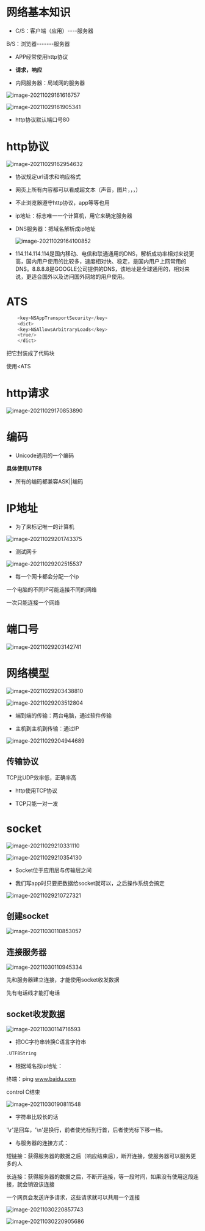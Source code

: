 # 网络基本知识

- C/S：客户端（应用）----服务器

B/S：浏览器-------服务器

- APP经常使用http协议

- **请求，响应**

- 内网服务器：局域网的服务器

![image-20211029161616757](%E7%AC%94%E8%AE%B0.assets/image-20211029161616757.png)

![image-20211029161905341](%E7%AC%94%E8%AE%B0.assets/image-20211029161905341.png)

- http协议默认端口号80

# http协议

![image-20211029162954632](%E7%AC%94%E8%AE%B0.assets/image-20211029162954632.png)

- 协议规定url请求和响应格式

- 网页上所有内容都可以看成超文本（声音，图片，，，）

- 不止浏览器遵守http协议，app等等也用

- ip地址：标志唯一一个计算机，用它来确定服务器

- DNS服务器：把域名解析成ip地址

  ![image-20211029164100852](%E7%AC%94%E8%AE%B0.assets/image-20211029164100852.png)

- 114.114.114.114是国内移动、电信和联通通用的DNS，解析成功率相对来说更高，国内用户使用的比较多，速度相对快、稳定，是国内用户上网常用的DNS。8.8.8.8是GOOGLE公司提供的DNS，该地址是全球通用的，相对来说，更适合国外以及访问国外网站的用户使用。

# ATS

```objective-c
    <key>NSAppTransportSecurity</key>
    <dict>
    <key>NSAllowsArbitraryLoads</key>
    <true/>
    </dict>
```

把它封装成了代码块

使用<ATS

# http请求

![image-20211029170853890](%E7%AC%94%E8%AE%B0.assets/image-20211029170853890.png)

 # 编码

- Unicode通用的一个编码

**具体使用UTF8**

- 所有的编码都兼容ASK||编码

# IP地址

- 为了来标记唯一的计算机

![image-20211029201743375](%E7%AC%94%E8%AE%B0.assets/image-20211029201743375.png)

- 测试网卡

![image-20211029202515537](%E7%AC%94%E8%AE%B0.assets/image-20211029202515537.png)

- 每一个网卡都会分配一个ip

一个电脑的不同IP可能连接不同的网络

一次只能连接一个网络

# 端口号

![image-20211029203142741](%E7%AC%94%E8%AE%B0.assets/image-20211029203142741.png)

# 网络模型

![image-20211029203438810](%E7%AC%94%E8%AE%B0.assets/image-20211029203438810.png)

![image-20211029203512804](%E7%AC%94%E8%AE%B0.assets/image-20211029203512804.png)

- 端到端的传输：两台电脑，通过软件传输

- 主机到主机到传输：通过IP

![image-20211029204944689](%E7%AC%94%E8%AE%B0.assets/image-20211029204944689.png)

## 传输协议

TCP比UDP效率低，正确率高

- http使用TCP协议

- TCP只能一对一发

# socket

![image-20211029210331110](%E7%AC%94%E8%AE%B0.assets/image-20211029210331110.png)

![image-20211029210354130](%E7%AC%94%E8%AE%B0.assets/image-20211029210354130.png)

- Socket位于应用层与传输层之间

- 我们写app时只要把数据给socket就可以，之后操作系统会搞定

![image-20211029210727321](%E7%AC%94%E8%AE%B0.assets/image-20211029210727321.png)

## 创建socket

![image-20211030110853057](%E7%AC%94%E8%AE%B0.assets/image-20211030110853057.png)

## 连接服务器

![image-20211030110945334](%E7%AC%94%E8%AE%B0.assets/image-20211030110945334.png)

先和服务器建立连接，才能使用socket收发数据

先有电话线才能打电话

## socket收发数据

![image-20211030114716593](%E7%AC%94%E8%AE%B0.assets/image-20211030114716593.png)

- 把OC字符串转换C语言字符串

```objective-c
.UTF8String
```

- 根据域名找ip地址：

终端：ping www.baidu.com

control C结束

![image-20211030190811548](%E7%AC%94%E8%AE%B0.assets/image-20211030190811548.png)

- 字符串比较长的话

'\r'是回车，'\n'是换行，前者使光标到行首，后者使光标下移一格。

- 与服务器的连接方式：

短链接：获得服务器的数据之后（响应结束后），断开连接，使服务器可以服务更多的人

长连接：获得服务器的数据之后，不断开连接，等一段时间，如果没有使用这段连接，就会销毁该连接

一个网页会发送许多请求，这些请求就可以共用一个连接

![image-20211030220857743](%E7%AC%94%E8%AE%B0.assets/image-20211030220857743.png)

![image-20211030220905686](%E7%AC%94%E8%AE%B0.assets/image-20211030220905686.png)

